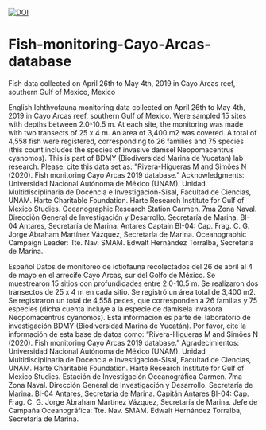 [![DOI](https://zenodo.org/badge/DOI/10.5281/zenodo.3814480.svg)](https://doi.org/10.5281/zenodo.3814480)
# Fish-monitoring-Cayo-Arcas-database
Fish data collected on April 26th to May 4th, 2019 in Cayo Arcas reef, southern Gulf of Mexico, Mexico

English
Ichthyofauna monitoring data collected on April 26th to May 4th, 2019 in Cayo Arcas reef, southern Gulf of Mexico. Were sampled 15 sites with depths between 2.0-10.5 m. At each site, the monitoring was made with two transects of 25 x 4 m. An area of 3,400 m2 was covered. A total of 4,558 fish were registered, corresponding to 26 families and 75 species (this count includes the species of invasive damsel Neopomacentrus cyanomos).
This is part of BDMY (Biodiversidad Marina de Yucatan) lab research.
Please, cite this data set as: "Rivera-Higueras M and Simões N (2020). Fish monitoring Cayo Arcas 2019 database.”
Acknowledgments:
Universidad Nacional Autónoma de México (UNAM).
Unidad Multidisciplinaria de Docencia e Investigación-Sisal, Facultad de Ciencias, UNAM.
Harte Charitable Foundation.
Harte Research Institute for Gulf of Mexico Studies.
Oceanographic Research Station Carmen. 7ma Zona Naval. Dirección General de Investigación y Desarrollo. Secretaría de Marina.
BI-04 Antares, Secretaría de Marina.
Antares Captain BI-04: Cap. Frag. C. G. Jorge Abraham Martínez Vázquez, Secretaría de Marina.
Oceanographic Campaign Leader: Tte. Nav. SMAM. Edwalt Hernández Torralba, Secretaría de Marina.

Español
Datos de monitoreo de ictiofauna recolectados del 26 de abril al 4 de mayo en el arrecife Cayo Arcas, sur del Golfo de México. Se muestrearon 15 sitios con profundidades entre 2.0-10.5 m. Se realizaron dos transectos de 25 x 4 m en cada sitio. Se registró un área total de 3,400 m2. Se registraron un total de 4,558 peces, que corresponden a 26 familias y 75 especies (dicha cuenta incluye a la especie de damisela invasora Neopomacentrus cyanomos).
Esta información es parte del laboratorio de investigación BDMY (Biodiversidad Marina de Yucatán).
Por favor, cite la información de esta base de datos como: “Rivera-Higueras M and Simões N (2020). Fish monitoring Cayo Arcas 2019 database.”
Agradecimientos:
Universidad Nacional Autónoma de México (UNAM).
Unidad Multidisciplinaria de Docencia e Investigación-Sisal, Facultad de Ciencias, UNAM.
Harte Charitable Foundation.
Harte Research Institute for Gulf of Mexico Studies.
Estación de Investigación Oceanográfica Carmen. 7ma Zona Naval. Dirección General de Investigación y Desarrollo. Secretaría de Marina.
BI-04 Antares, Secretaría de Marina.
Capitán Antares BI-04: Cap. Frag. C. G. Jorge Abraham Martínez Vázquez, Secretaría de Marina.
Jefe de Campaña Oceanográfica: Tte. Nav. SMAM. Edwalt Hernández Torralba, Secretaría de Marina.
